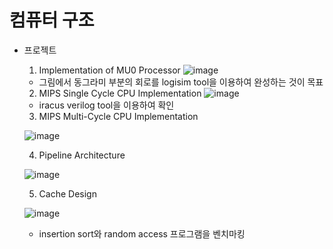 컴퓨터 구조
===========

- 프로젝트
  1. Implementation of MU0 Processor
  ![image](https://github.com/user-attachments/assets/035c9ba0-46d9-4840-924b-6ade5bc70a70)

    + 그림에서 동그라미 부분의 회로를 logisim tool을 이용하여 완성하는 것이 목표
  
  2. MIPS Single Cycle CPU Implementation
     ![image](https://github.com/user-attachments/assets/a281d326-1f3c-44e7-9cf2-ed5869defc1f)
     
    + iracus verilog tool을 이용하여 확인
  3. MIPS Multi-Cycle CPU Implementation

    ![image](https://github.com/user-attachments/assets/fb6a1148-5eae-4838-a79e-e0d15f06b7e5)

  4. Pipeline Architecture

    ![image](https://github.com/user-attachments/assets/07557b2f-c61d-49b6-a2b8-ce96f7db4136)

  5. Cache Design
  
  ![image](https://github.com/user-attachments/assets/b9df20e3-72d2-4ef5-bb9e-2653bc5db1b4)
    + insertion sort와 random access 프로그램을 벤치마킹
